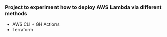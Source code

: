 ### Project to experiment how to deploy AWS Lambda via different methods

- AWS CLI + GH Actions
- Terraform
